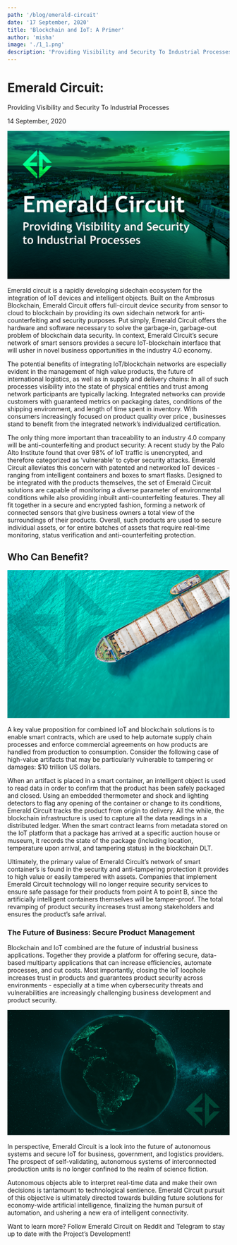 ```yaml
---
path: '/blog/emerald-circuit'
date: '17 September, 2020'
title: 'Blockchain and IoT: A Primer'
author: 'misha'
image: './1_1.png'
description: 'Providing Visibility and Security To Industrial Processes'
---
```


<div class="article-blog-title-bg">
      <div class="container layout">
        <div class="article-blog">
          <div class="article-blog__title">
            <h1 class="article-blog__title-h1">
              Emerald Circuit:
            </h1>
            <p class="article-blog__title-text-below-h1">
              Providing Visibility and Security To Industrial Processes
            </p>
            <p class="article-blog__title-date-text">14 September, 2020</p>
          </div>
        </div>
      </div>
    </div>
    <div class="article-blog-content">
      <div class="container">
        <div class="article-blog-content-1st-article">
          <div class="article-blog-content-top-img">
            <img class="first-article-img" src="./1_1-big.png" alt="img" />
          </div>
          <p class="article-blog-content-text">
            Emerald circuit is a rapidly developing sidechain ecosystem for the integration of IoT devices and intelligent objects. 
            Built on the Ambrosus Blockchain, Emerald Circuit offers full-circuit device security from sensor to cloud to blockchain 
            by providing its own sidechain network for anti-counterfeiting and security purposes. Put simply, Emerald Circuit offers 
            the hardware and software necessary to solve the garbage-in, garbage-out problem of blockchain data security. In context, 
            Emerald Circuit’s secure network of smart sensors provides a secure IoT-blockchain interface that will usher in novel business 
            opportunities in the industry 4.0 economy.
          </p>
          <p class="article-blog-content-text">
            The potential benefits of integrating IoT/blockchain networks are especially evident in the management of high value products, 
            the future of international logistics, as well as in supply and delivery chains: In all of such processes visibility into the 
            state of physical entities and trust among network participants are typically lacking. Integrated networks can provide customers 
            with guaranteed metrics on packaging dates, conditions of the shipping environment, and length of time spent in inventory. With 
            consumers increasingly focused on product <span class="article-blog-content-text-span"> quality over price </span>, businesses stand to benefit from the integrated network’s individualized certification.
          </p>
          <p class="article-blog-content-text">
            The only thing more important than traceability to an industry 4.0 company will be anti-counterfeiting and product security: 
            A <span class="article-blog-content-text-span"> recent </span> study by the Palo Alto Institute found that over 98% of IoT traffic is unencrypted, and therefore categorized as 
            ‘vulnerable’ to cyber security attacks. Emerald Circuit alleviates this concern with patented and networked IoT devices - 
            ranging from intelligent containers and boxes to smart flasks. Designed to be integrated with the products themselves, the 
            set of Emerald Circuit solutions are capable of monitoring a diverse parameter of environmental conditions while also providing 
            inbuilt anti-counterfeiting features. They all fit together in a secure and encrypted fashion, forming a network of connected 
            sensors that give business owners a total view of the surroundings of their products. Overall, such products are used to secure 
            individual assets, or for entire batches of assets that require real-time monitoring, status verification and anti-counterfeiting protection.
          </p>
        </div>
      </div>
    </div>
    <div class="article-blog-content-article2">
      <div class="container">
        <div class="article-blog-content">
          <h2 class="article-blog-main-title-h2">
            Who Can Benefit?
          </h2>
          <img class="articles-bg-img" src="./1_2-big.png" alt="img" />
          <p class="article-blog-content-text">
            A key value proposition for combined IoT and blockchain solutions is to enable smart contracts, which are used to help automate supply 
            chain processes and enforce commercial agreements on how products are handled from production to consumption. Consider the following case 
            of high-value artifacts that may be particularly vulnerable to tampering or damages:
            <span class="article-blog-content-text-span"> $10 trillion </span>
            US dollars.
          </p>
          <p class="article-blog-content-text">
            When an artifact is placed in a smart container, an intelligent object is used to read data in order to confirm that the product has been 
            safely packaged and closed. Using an embedded thermometer and shock and lighting detectors to flag any opening of the container or change 
            to its conditions, Emerald Circuit tracks the product from origin to delivery. All the while, the blockchain infrastructure is used to 
            capture all the data readings in a distributed ledger. When the smart contract learns from metadata stored on the IoT platform that a package 
            has arrived at a specific auction house or museum, it records the state of the package (including location, temperature upon arrival, 
            and tampering status) in the blockchain DLT.
          </p>
           <p class="article-blog-content-text">
            Ultimately, the primary value of Emerald Circuit’s network of smart container’s is found in the security and anti-tampering protection 
            it provides to high value or easily tampered with assets. Companies that implement Emerald Circuit technology will no longer require 
            security services to ensure safe passage for their products from point A to point B, since the artificially intelligent containers themselves 
            will be tamper-proof. The total revamping of product security increases trust among stakeholders and ensures the product’s safe arrival.
          </p>
        </div>
      </div>
    </div>
    <div class="article-blog-content-article2">
      <div class="container">
        <div class="article-blog-content">
          <h3 class="article-blog-main-title-h2">
            The Future of Business: Secure Product Management
          </h3>
          <p class="article-blog-content-text">
            Blockchain and IoT combined are the future of industrial business applications. Together they provide a platform for offering secure, 
            data-based multiparty applications that can increase efficiencies, automate processes, and cut costs. Most importantly, closing the IoT 
            loophole increases trust in products and guarantees product security across environments - especially at a time when cybersecurity threats 
            and vulnerabilities are increasingly challenging business development and product security.
          </p>
          <img class="articles-bg-img" src="./1_3-big.png" alt="img" />
          <p class="article-blog-content-text">
            In perspective, Emerald Circuit is a look into the future of autonomous systems and secure IoT for business, government, and logistics providers. 
            The prospect of self-validating, autonomous systems of interconnected production units is no longer confined to the realm of science fiction.
          </p>
          <p class="article-blog-content-text">
            Autonomous objects able to interpret real-time data and make their own decisions is tantamount to technological sentience. Emerald Circuit 
            pursuit of this objective is ultimately directed towards building future solutions for economy-wide artificial intelligence, finalizing the 
            human pursuit of automation, and ushering a new era of intelligent connectivity.
          </p>
          <p class="article-blog-content-text font-size21">
           Want to learn more? Follow Emerald Circuit on <span class="article-blog-content-text-span"> Reddit </span> and 
           <span class="article-blog-content-text-span"> Telegram </span> to stay up to date with the Project’s Development!
          </p>
        </div>
      </div>
    </div>
    